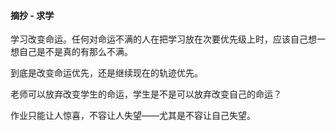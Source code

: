#### 摘抄 - 求学

学习改变命运。任何对命运不满的人在把学习放在次要优先级上时，应该自己想一想自己是不是真的有那么不满。

到底是改变命运优先，还是继续现在的轨迹优先。

老师可以放弃改变学生的命运，学生是不是可以放弃改变自己的命运？

作业只能让人惊喜，不容让人失望——尤其是不容让自己失望。